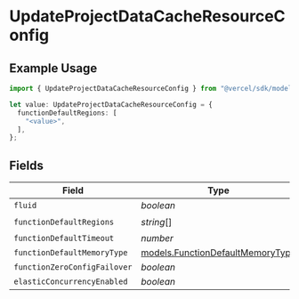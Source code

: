 # UpdateProjectDataCacheResourceConfig

## Example Usage

```typescript
import { UpdateProjectDataCacheResourceConfig } from "@vercel/sdk/models/updateprojectdatacacheop.js";

let value: UpdateProjectDataCacheResourceConfig = {
  functionDefaultRegions: [
    "<value>",
  ],
};
```

## Fields

| Field                                                                      | Type                                                                       | Required                                                                   | Description                                                                |
| -------------------------------------------------------------------------- | -------------------------------------------------------------------------- | -------------------------------------------------------------------------- | -------------------------------------------------------------------------- |
| `fluid`                                                                    | *boolean*                                                                  | :heavy_minus_sign:                                                         | N/A                                                                        |
| `functionDefaultRegions`                                                   | *string*[]                                                                 | :heavy_check_mark:                                                         | N/A                                                                        |
| `functionDefaultTimeout`                                                   | *number*                                                                   | :heavy_minus_sign:                                                         | N/A                                                                        |
| `functionDefaultMemoryType`                                                | [models.FunctionDefaultMemoryType](../models/functiondefaultmemorytype.md) | :heavy_minus_sign:                                                         | N/A                                                                        |
| `functionZeroConfigFailover`                                               | *boolean*                                                                  | :heavy_minus_sign:                                                         | N/A                                                                        |
| `elasticConcurrencyEnabled`                                                | *boolean*                                                                  | :heavy_minus_sign:                                                         | N/A                                                                        |